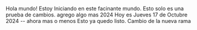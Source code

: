 Hola mundo! Estoy Iniciando en este facinante mundo. Esto solo es una prueba de cambios. agrego algo mas 2024
Hoy es Jueves 17 de Octubre 2024 -- ahora mas o menos
Esto ya quedo listo.
Cambio de la nueva rama
